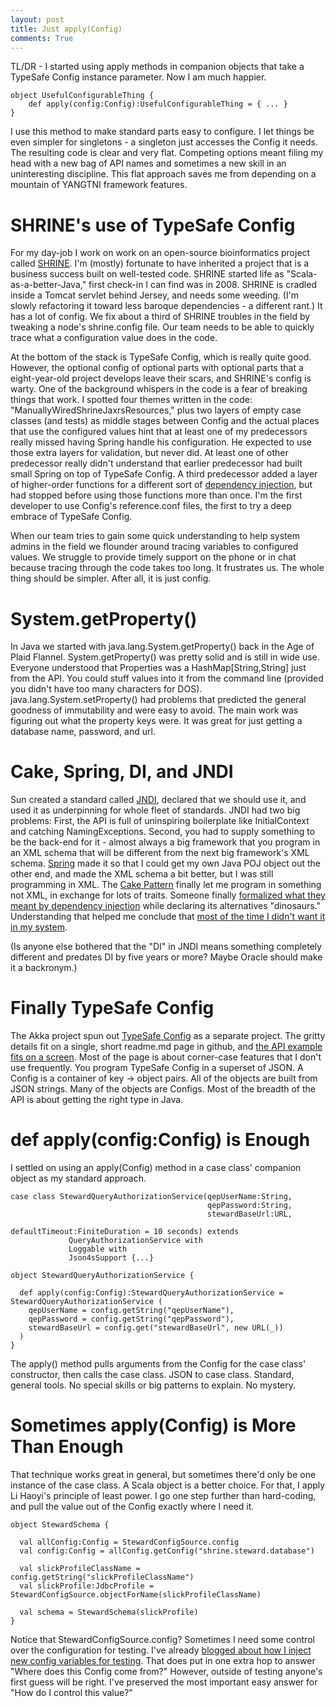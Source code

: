 ```yaml
---
layout: post
title: Just apply(Config)
comments: True
---
```


TL/DR - I started using apply methods in companion objects that take a TypeSafe Config instance parameter. Now I am much happier. 

    object UsefulConfigurableThing {
        def apply(config:Config):UsefulConfigurableThing = { ... }
    }
    
I use this method to make standard parts easy to configure. I let things be even simpler for singletons - a singleton just accesses the Config it needs. The resulting code is clear and very flat. Competing options meant filing my head with a new bag of API names and sometimes a new skill in an uninteresting discipline. This flat approach saves me from depending on a mountain of YANGTNI framework features.

# SHRINE's use of TypeSafe Config

For my day-job I work on work on an open-source bioinformatics project called [SHRINE](https://catalyst.harvard.edu/services/shrine/). I'm (mostly) fortunate to have inherited a project that is a business success built on well-tested code. SHRINE started life as "Scala-as-a-better-Java," first check-in I can find was in 2008. SHRINE is cradled inside a Tomcat servlet behind Jersey, and needs some weeding. (I'm slowly refactoring it toward less baroque dependencies - a different rant.) It has a lot of config. We fix about a third of SHRINE troubles in the field by tweaking a node's shrine.config file. Our team needs to be able to quickly trace what a configuration value does in the code. 

At the bottom of the stack is TypeSafe Config, which is really quite good. However, the optional config of optional parts with optional parts that a eight-year-old project develops leave their scars, and SHRINE's config is warty. One of the background whispers in the code is a fear of breaking things that work. I spotted four themes written in the code: "ManuallyWiredShrineJaxrsResources," plus two layers of empty case classes (and tests) as middle stages between Config and the actual places that use the configured values hint that at least one of my predecessors really missed having Spring handle his configuration. He expected to use those extra layers for validation, but never did. At least one of other predecessor really didn't understand that earlier predecessor had built small Spring on top of TypeSafe Config. A third predecessor added a layer of higher-order functions for a different sort of [dependency injection](http://www.lihaoyi.com/post/StrategicScalaStylePrincipleofLeastPower.html#dependency-injection), but had stopped before using those functions more than once. I'm the first developer to use Config's reference.conf files, the first to try a deep embrace of TypeSafe Config.

When our team tries to gain some quick understanding to help system admins in the field we flounder around tracing variables to configured values. We struggle to provide timely support on the phone or in chat because tracing through the code takes too long. It frustrates us. The whole thing should be simpler. After all, it is just config.
 
# System.getProperty() 
 
In Java we started with java.lang.System.getProperty() back in the Age of Plaid Flannel. System.getProperty() was pretty solid and is still in wide use. Everyone understood that Properties was a HashMap[String,String] just from the API. You could stuff values into it from the command line (provided you didn't have too many characters for DOS). java.lang.System.setProperty() had problems that predicted the general goodness of immutability and were easy to avoid. The main work was figuring out what the property keys were. It was great for just getting a database name, password, and url.

# Cake, Spring, DI, and JNDI 

Sun created a standard called [JNDI](http://www.oracle.com/technetwork/java/jndi/), declared that we should use it, and used it as underpinning for whole fleet of standards. JNDI had two big problems: First, the API is full of uninspiring boilerplate like InitialContext and catching NamingExceptions. Second, you had to supply something to be the back-end for it - almost always a big framework that you program in an XML schema that will be different from the next big framework's XML schema. [Spring](https://projects.spring.io/spring-framework/) made it so that I could get my own Java POJ object out the other end, and made the XML schema a bit better, but I was still programming in XML. The [Cake Pattern](http://www.cakesolutions.net/teamblogs/2011/12/19/cake-pattern-in-depth) finally let me program in something not XML, in exchange for lots of traits. Someone finally [formalized what they meant by dependency injection](http://www.cakesolutions.net/teamblogs/2011/12/15/dependency-injection-vs-cake-pattern) while declaring its alternatives "dinosaurs." Understanding that helped me conclude that [most of the time I didn't want it in my system](http://www.lihaoyi.com/post/StrategicScalaStylePrincipleofLeastPower.html#hardcode-it). 

(Is anyone else bothered that the "DI" in JNDI means something completely different and predates DI by five years or more? Maybe Oracle should make it a backronym.)

# Finally TypeSafe Config

The Akka project spun out [TypeSafe Config](https://github.com/typesafehub/config) as a separate project. The gritty details fit on a single, short readme.md page in github, and [the API example fits on a screen](https://github.com/typesafehub/config#api-example). Most of the page is about corner-case features that I don't use frequently. You program TypeSafe Config in a superset of JSON. A Config is a container of key -> object pairs. All of the objects are built from JSON strings. Many of the objects are Configs. Most of the breadth of the API is about getting the right type in Java.

# def apply(config:Config) is Enough

I settled on using an apply(Config) method in a case class' companion object as my standard approach. 
 
    case class StewardQueryAuthorizationService(qepUserName:String,
                                                qepPassword:String,
                                                stewardBaseUrl:URL,
                                                defaultTimeout:FiniteDuration = 10 seconds) extends 
                 QueryAuthorizationService with 
                 Loggable with 
                 Json4sSupport {...} 
 
    object StewardQueryAuthorizationService {

      def apply(config:Config):StewardQueryAuthorizationService = StewardQueryAuthorizationService (
        qepUserName = config.getString("qepUserName"),
        qepPassword = config.getString("qepPassword"),
        stewardBaseUrl = config.get("stewardBaseUrl", new URL(_))
      )
    }

The apply() method pulls arguments from the Config for the case class' constructor, then calls the case class. JSON to case class. Standard, general tools. No special skills or big patterns to explain. No mystery. 

# Sometimes apply(Config) is More Than Enough
 
That technique works great in general, but sometimes there'd only be one instance of the case class. A Scala object is a better choice. For that, I apply Li Haoyi's principle of least power. I go one step further than hard-coding, and pull the value out of the Config exactly where I need it. 
 
    object StewardSchema {

      val allConfig:Config = StewardConfigSource.config
      val config:Config = allConfig.getConfig("shrine.steward.database")
    
      val slickProfileClassName = config.getString("slickProfileClassName")
      val slickProfile:JdbcProfile = StewardConfigSource.objectForName(slickProfileClassName)
    
      val schema = StewardSchema(slickProfile)
    }

Notice that StewardConfigSource.config? Sometimes I need some control over the configuration for testing. I've already [blogged about how I inject new config variables for testing](http://dwalend.github.io/blog/2015/06/21/Test-With-TypeSafeConfig.html). That does put in one extra hop to answer "Where does this Config come from?" However, outside of testing anyone's first guess will be right. I've preserved the most important easy answer for "How do I control this value?"

